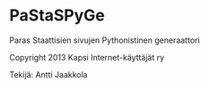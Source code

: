 PaStaSPyGe
==========

Paras Staattisien sivujen Pythonistinen generaattori

Copyright 2013 Kapsi Internet-käyttäjät ry

Tekijä: Antti Jaakkola